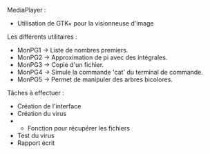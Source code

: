 MediaPlayer :
- Utilisation de GTK+ pour la visionneuse d'image


Les différents utilitaires :
- MonPG1 -> Liste de nombres premiers.
- MonPG2 -> Approximation de pi avec des intégrales.
- MonPG3 -> Copie d'un fichier.
- MonPG4 -> Simule la commande 'cat' du terminal de commande.
- MonPG5 -> Permet de manipuler des arbres bicolores.




Tâches à effectuer :
- Création de l'interface
- Création du virus
- - Fonction pour récupérer les fichiers
- Test du virus
- Rapport écrit
